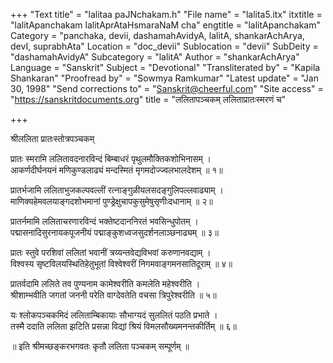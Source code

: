 +++
"Text title" = "lalitaa paJNchakam.h"
"File name" = "lalita5.itx"
itxtitle = "lalitApanchakam lalitAprAtaHsmaraNaM cha"
engtitle = "lalitApanchakam"
Category = "panchaka, devii, dashamahAvidyA, lalitA, shankarAchArya, devI, suprabhAta"
Location = "doc_devii"
Sublocation = "devii"
SubDeity = "dashamahAvidyA"
Subcategory = "lalitA"
Author = "shankarAchArya"
Language = "Sanskrit"
Subject = "Devotional"
"Transliterated by" = "Kapila Shankaran"
"Proofread by" = "Sowmya Ramkumar"
"Latest update" = "Jan 30, 1998"
"Send corrections to" = "Sanskrit@cheerful.com"
"Site access" = "https://sanskritdocuments.org"
title = "ललितापञ्चकम् ललिताप्रातःस्मरणं च"

+++
  
 श्रीललिता प्रातःस्तोत्रपञ्चकम्   
  
प्रातः स्मरामि ललितावदनारविन्दं बिम्बाधरं पृथुलमौक्तिकशोभिनासम्  ।  
आकर्णदीर्घनयनं मणिकुण्डलाढ्यं मन्दस्मितं मृगमदोज्ज्वलभालदेशम्  ॥ १॥  
  
प्रातर्भजामि ललिताभुजकल्पवल्लीं रत्नाङ्गुळीयलसदङ्गुलिपल्लवाढ्याम्  ।  
माणिक्यहेमवलयाङ्गदशोभमानां पुण्ड्रेक्षुचापकुसुमेषुसृणीःदधानाम्  ॥ २॥  
  
प्रातर्नमामि ललिताचरणारविन्दं भक्तेष्टदाननिरतं भवसिन्धुपोतम्  ।  
पद्मासनादिसुरनायकपूजनीयं पद्माङ्कुशध्वजसुदर्शनलाञ्छनाढ्यम्  ॥ ३॥  
  
प्रातः स्तुवे परशिवां ललितां भवानीं त्रय्यन्तवेद्यविभवां करुणानवद्याम्  ।  
विश्वस्य सृष्टविलयस्थितिहेतुभूतां विश्वेश्वरीं निगमवाङ्गमनसातिदूराम्  ॥ ४॥  
  
प्रातर्वदामि ललिते तव पुण्यनाम कामेश्वरीति कमलेति महेश्वरीति  ।  
श्रीशाम्भवीति जगतां जननी परेति वाग्देवतेति वचसा त्रिपुरेश्वरीति  ॥ ५॥  
  
यः श्लोकपञ्चकमिदं ललिताम्बिकायाः सौभाग्यदं सुललितं पठति प्रभाते  ।  
तस्मै ददाति ललिता झटिति प्रसन्ना विद्यां श्रियं विमलसौख्यमनन्तकीर्तिम्  ॥ ६॥  
  
॥  इति श्रीमच्छङ्करभगवतः कृतौ ललिता पञ्चकम् सम्पूर्णम् ॥  
  
  
  
